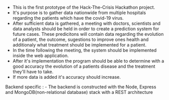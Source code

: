 - This is the first prototype of the Hack-The-Crisis Hackathon project.
- It's purpose is to gather data nationwide from multiple hospitals regarding the patients which have the covid-19 virus.
- After sufficient data is gathered, a meeting with doctors, scientists and data analysts should be held in order to create a prediction system for future cases. These predicitons will contain data regarding the evolution of a patient, the outcome, sugestions to improve ones health and additionaly what treatment should be implemented for a patient.
- In the time following the meeting, the system should be implemented inside the web application.
- After it's implementation the program should be able to determine with a good accuracy the evolution of a patients disease and the treatment they'll have to take.
- If more data is added it's accuracy should increase.

Backend specific : - The backend is constructed with the Node, Express and MongoDB(non-relational database) stack with a REST                                  architecture
                    

